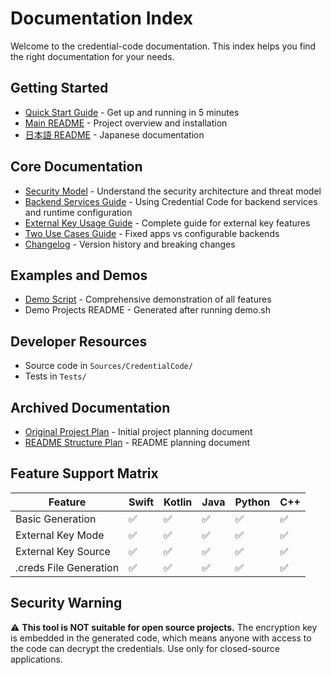 # Documentation Index

Welcome to the credential-code documentation. This index helps you find the right documentation for your needs.

## Getting Started
- [Quick Start Guide](QUICK_START.md) - Get up and running in 5 minutes
- [Main README](../README.md) - Project overview and installation
- [日本語 README](../README-ja.md) - Japanese documentation

## Core Documentation
- [Security Model](SECURITY.md) - Understand the security architecture and threat model
- [Backend Services Guide](BACKEND_USAGE.md) - Using Credential Code for backend services and runtime configuration
- [External Key Usage Guide](EXTERNAL_KEY_GUIDE.md) - Complete guide for external key features
- [Two Use Cases Guide](TWO_USE_CASES.md) - Fixed apps vs configurable backends
- [Changelog](../CHANGELOG.md) - Version history and breaking changes

## Examples and Demos
- [Demo Script](../demo.sh) - Comprehensive demonstration of all features
- Demo Projects README - Generated after running demo.sh

## Developer Resources
- Source code in `Sources/CredentialCode/`
- Tests in `Tests/`

## Archived Documentation
- [Original Project Plan](archive/project-plan.md) - Initial project planning document
- [README Structure Plan](archive/readme-structure.md) - README planning document

## Feature Support Matrix

| Feature | Swift | Kotlin | Java | Python | C++ |
|---------|-------|--------|------|--------|-----|
| Basic Generation | ✅ | ✅ | ✅ | ✅ | ✅ |
| External Key Mode | ✅ | ✅ | ✅ | ✅ | ✅ |
| External Key Source | ✅ | ✅ | ✅ | ✅ | ✅ |
| .creds File Generation | ✅ | ✅ | ✅ | ✅ | ✅ |

## Security Warning

⚠️ **This tool is NOT suitable for open source projects.** The encryption key is embedded in the generated code, which means anyone with access to the code can decrypt the credentials. Use only for closed-source applications.